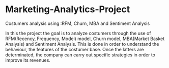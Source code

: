 # Marketing-Analytics-Project
 Costumers analysis using :RFM, Churn, MBA and Sentiment Analysis

In this the project the goal is to analyze costumers through the use
of RFM(Recency, Frequency, Model) model, Churn model, MBA(Market Basket Analysis) and
Sentiment Analysis. This is done in order to understand the behaviour, the features
of the costumer base. Once the latters are determinated, the  company can carry out specific
strategies in order to improve its revenues.
